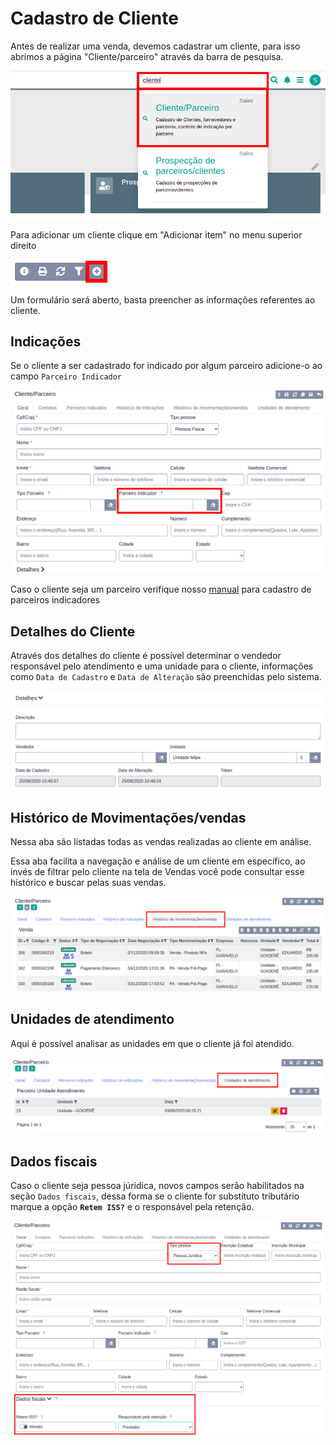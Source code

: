 # Cadastro de Cliente

Antes de realizar uma venda, devemos cadastrar um cliente, para isso abrimos a página "Cliente/parceiro" através da barra de pesquisa.

![Busca pagina parceiro](/ui/assets/manuais-de-uso/cliente-parceiro/1-cliente-parceiro.png)

Para adicionar um cliente clique em "Adicionar item" no menu superior direito

![Adicionando cliente](/ui/assets/manuais-de-uso/cliente-parceiro/2-cliente-parceiro.png)

Um formulário será aberto, basta preencher as informações referentes ao cliente.

## Indicações

Se o cliente a ser cadastrado for indicado por algum parceiro adicione-o ao campo `Parceiro Indicador`

![Indicação](/ui/assets/manuais-de-uso/cliente-parceiro/4-cliente-parceiro.png)

Caso o cliente seja um parceiro verifique nosso <a href="/ui/Iniciando//Guias/cadastro_parceiro.md">manual</a> para cadastro de parceiros indicadores

## Detalhes do Cliente

Através dos detalhes do cliente é possível determinar o vendedor responsável pelo atendimento e uma unidade para o cliente, informações como `Data de Cadastro` e `Data de Alteração` são preenchidas pelo sistema.


![Detalhes do Cliente](/ui/assets/manuais-de-uso/cliente-parceiro/8-cliente-parceiro.png)

## Histórico de Movimentações/vendas

Nessa aba são listadas todas as vendas realizadas ao cliente em análise. 

Essa aba facilita a navegação e análise de um cliente em específico, ao invés de filtrar pelo cliente na tela de Vendas você pode consultar esse histórico e buscar pelas suas vendas.

![Histórico de vendas](/ui/assets/manuais-de-uso/cliente-parceiro/12-cliente-parceiro.png)

## Unidades de atendimento

Aqui é possível analisar as unidades em que o cliente já foi atendido.

![Unidades de Atendimento](/ui/assets/manuais-de-uso/cliente-parceiro/13-cliente-parceiro.png)

## Dados fiscais

Caso o cliente seja pessoa júridica, novos campos serão habilitados na seção `Dados fiscais`, dessa forma se o cliente for substituto tributário marque a opção **`Retem ISS?`** e o responsável pela retenção.

![Unidades de Atendimento](/ui/assets/manuais-de-uso/cliente-parceiro/14-cliente-parceiro.png)